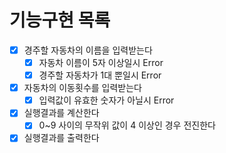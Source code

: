 # 기능구현 목록

- [x] 경주할 자동차의 이름을 입력받는다
  - [x] 자동차 이름이 5자 이상일시 Error
  - [x] 경주할 자동차가 1대 뿐일시 Error
- [x] 자동차의 이동횟수를 입력받는다
  - [x] 입력값이 유효한 숫자가 아닐시 Error
- [x] 실행결과를 계산한다
  - [x] 0~9 사이의 무작위 값이 4 이상인 경우 전진한다
- [x] 실행결과를 출력한다
